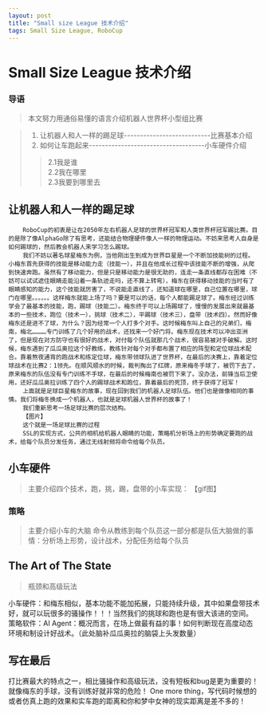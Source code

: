 ```yaml
---
layout: post
title: "Small size League 技术介绍"
tags: Small Size League, RoboCup
---
```


# Small Size League 技术介绍
### 导语
>本文努力用通俗易懂的语言介绍机器人世界杯小型组比赛  

>1. 让机器人和人一样的踢足球---------------------------比赛基本介绍  
>2. 如何让车跑起来------------------------------------小车硬件介绍  
>>2.1我是谁  
>>2.2我在哪里  
>>2.3我要到哪里去 

## 让机器人和人一样的踢足球
		RoboCup的初衷是让在2050年左右机器人足球的世界杯冠军和人类世界杯冠军踢比赛。目的是除了像AlphaGo除了有思考，还能结合物理硬件像人一样的物理运动。不妨来思考人自身是如何踢球的，然后教会机器人来学习怎么踢球。
		我们不妨以著名球星梅东为例，当他刚出生到成为世界巨星是一个不断加技能树的过程。小梅东首先获得的技能是移动能力走（技能一），并且在他成长过程中该技能不断的增强，从爬到快速奔跑。虽然有了移动能力，但是只是移动能力是很无助的，连走一条直线都存在困难（不妨可以试试遮住眼睛走能沿着一条轨迹走吗，还不算上转弯），梅东在获得移动技能的当时有了眼睛感知的能力，这个技能就厉害了，不说能走直线了，还知道球在哪里，自己位置在哪里，球门在哪里。。。。。。这样梅东就能上场了吗？要是可以的话，每个人都能踢足球了。梅东经过训练学会了最基本的技能，跑，踢球（技能二）。梅东终于可以上场踢球了，慢慢的发展出来就最基本的一些技术，跑位（技术一），挑球（技术二），平踢球（技术三），盘带（技术四）。然而好像梅东还是进不了球，为什么？因为经常一个人打多个对手。这时候梅东叫上自己的兄弟们，梅南，梅北…………专门训练了几个好用的战术，还找来一个好门将。梅东现在技术可以冲出亚洲了，但是现在对方防守也有很好的战术，对付每个队伍就那几个战术，很容易被对手破解。这时候，梅东遇到了瓜瓜奥拉这个好教练，教练针对每个对手都布置了相应的阵型和定位球战术配合。靠着熬夜通宵的跑战术和练定位球，梅东带领球队进了世界杯，在最后的决赛上，靠着定位球战术在比赛2：1领先。在顺风顺水的时候，裁判掏出了红牌，原来梅冬手球了，被罚下去了，原来梅东的队伍没有专门训练不手球，在最后的时候梅南也被罚下来了。没办法，前锋当后卫使用，还好瓜瓜奥拉训练了四个人的踢球战术和跑位，靠着最后的死顶，终于获得了冠军！
		上面就是足球巨星梅东的故事，现在回到我们的机器人足球队伍。他们也是做像相同的事情。我们将梅冬换成一个机器人，也就是足球机器人世界杯的故事了！
		我们重新思考一场足球比赛的层次结构。
		【图片】
		这个就是一场足球比赛的过程
		SSL的实现方式，公共的相机给机器人眼睛的功能，策略机分析场上的形势确定要跑的战术，给每个队员分发任务，通过无线射频将命令给每个队员。
## 小车硬件
>主要介绍四个技术，跑，挑，踢，盘带的小车实现：
【gif图】
### 策略
>主要介绍小车的大脑
命令从教练到每个队员这一部分都是队伍大脑做的事情：分析场上形势，设计战术，分配任务给每个队员


## The Art of The State
>瓶颈和高级玩法

小车硬件：和梅东相似，基本功能不能加拓展，只能持续升级，其中如果盘带技术好，就可以玩很多的骚操作！！！当然我们的挑球和跑也是有很大该进的空间。
策略软件：AI Agent：概况而言，在场上做最有益的事！如何判断现在高度动态环境和制设计好战术。（此处脑补瓜瓜奥拉的脑袋上头发数量）

## 写在最后
打比赛最大的特点之一，相比骚操作和高级玩法，没有短板和bug是更为重要的！就像梅东的手球，没有训练好就非常的危险！
One more thing，写代码时候想的或者仿真上跑的效果和实车跑的距离和你和梦中女神的现实距离是差不多的！
